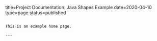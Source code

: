 title=Project Documentation: Java Shapes Example
date=2020-04-10
type=page
status=published
~~~~~~

This is an example home page.

---
